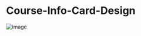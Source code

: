 # Course-Info-Card-Design
![image](https://github.com/sivaraj47/Course-Info-Card-Design/assets/9676262/7a796a32-2edf-40ac-bde6-e117abfa20ae)
